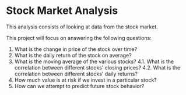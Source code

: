 # Stock Market Analysis

This analysis consists of looking at data from the stock market.

This project will focus on answering the following questions:

1. What is the change in price of the stock over time?
2. What is the daily return of the stock on average?
3. What is the moving average of the various stocks?
  4.1. What is the correlation between different stocks' closing prices?
  4.2. What is the correlation between different stocks' daily returns?
5. How much value is at risk if we invest in a particular stock?
6. How can we attempt to predict future stock behavior?
